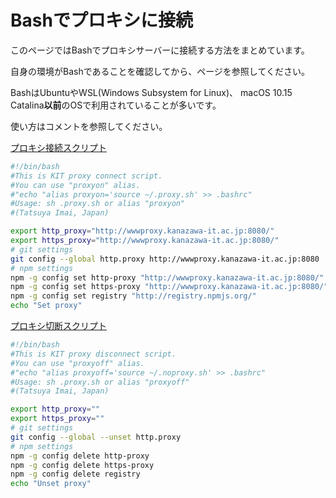 # Bashでプロキシに接続

このページではBashでプロキシサーバーに接続する方法をまとめています。

自身の環境がBashであることを確認してから、ページを参照してください。

BashはUbuntuやWSL(Windows Subsystem for Linux)、 macOS 10.15 Catalina**以前**のOSで利用されていることが多いです。

使い方はコメントを参照してください。

[プロキシ接続スクリプト](https://github.com/i-ta28/kit_dev_settings/blob/main/files/bash/.proxy.sh)

```bash
#!/bin/bash
#This is KIT proxy connect script.
#You can use "proxyon" alias.
#"echo "alias proxyon='source ~/.proxy.sh' >> .bashrc"
#Usage: sh .proxy.sh or alias "proxyon"
#(Tatsuya Imai, Japan)

export http_proxy="http://wwwproxy.kanazawa-it.ac.jp:8080/"
export https_proxy="http://wwwproxy.kanazawa-it.ac.jp:8080/"
# git settings
git config --global http.proxy http://wwwproxy.kanazawa-it.ac.jp:8080
# npm settings
npm -g config set http-proxy "http://wwwproxy.kanazawa-it.ac.jp:8080/"
npm -g config set https-proxy "http://wwwproxy.kanazawa-it.ac.jp:8080/"
npm -g config set registry "http://registry.npmjs.org/"
echo "Set proxy"
```

[プロキシ切断スクリプト](https://github.com/i-ta28/kit_dev_settings/blob/main/files/bash/.noproxy.sh)

```bash
#!/bin/bash
#This is KIT proxy disconnect script.
#You can use "proxyoff" alias.
#"echo "alias proxyoff='source ~/.noproxy.sh' >> .bashrc"
#Usage: sh .proxy.sh or alias "proxyoff"
#(Tatsuya Imai, Japan)

export http_proxy=""
export https_proxy=""
# git settings
git config --global --unset http.proxy
# npm settings
npm -g config delete http-proxy
npm -g config delete https-proxy
npm -g config delete registry
echo "Unset proxy"
```
